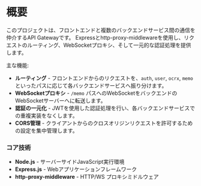# 概要
このプロジェクトは、フロントエンドと複数のバックエンドサービス間の通信を仲介するAPI Gatewayです。
Expressとhttp-proxy-middlewareを使用し、リクエストのルーティング、WebSocketプロキシ、そして一元的な認証処理を提供します。

主な機能:
- **ルーティング** - フロントエンドからのリクエストを、```auth```, ```user```, ```ocrx```, ```memo``` といったパスに応じて各バックエンドサービスへ振り分けます。
- **WebSocketプロキシ** - ```/memo``` パスへのWebSocketをバックエンドのWebSocketサーバーへに転送します。
- **認証の一元化** - JWTを使用した認証処理を行い、各バックエンドサービスでの重複実装をなくします。
- **CORS管理** - クライアントからのクロスオリジンリクエストを許可するための設定を集中管理します。

### コア技術
- **Node.js** - サーバーサイドJavaScript実行環境
- **Express.js** - Webアプリケーションフレームワーク
- **http-proxy-middleware** - HTTP/WS プロキシミドルウェア
